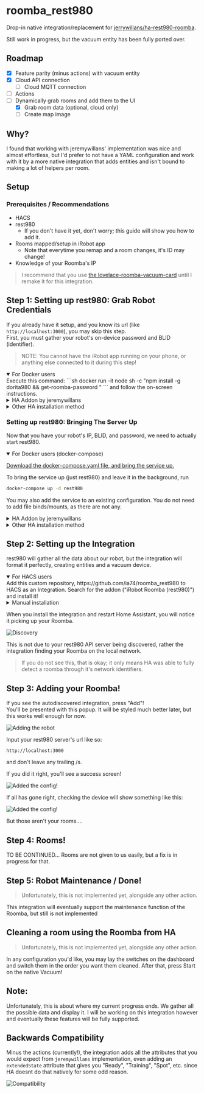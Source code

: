 # roomba_rest980

Drop-in native integration/replacement for [jerrywillans/ha-rest980-roomba](https://github.com/jeremywillans/ha-rest980-roomba).

Still work in progress, but the vacuum entity has been fully ported over.

## Roadmap

- [x] Feature parity (minus actions) with vacuum entity
- [x] Cloud API connection
  - [ ] Cloud MQTT connection
- [ ] Actions
- [ ] Dynamically grab rooms and add them to the UI
  - [x] Grab room data (optional, cloud only)
  - [ ] Create map image

## Why?

I found that working with jeremywillans' implementation was nice and almost effortless, but I'd prefer to not have a YAML configuration and work with it by a more native integration that adds entities and isn't bound to making a lot of helpers per room.

## Setup

### Prerequisites / Recommendations

- HACS
- rest980
  - If you don't have it yet, don't worry; this guide will show you how to add it.
- Rooms mapped/setup in iRobot app
  - Note that everytime you remap and a room changes, it's ID may change!
- Knowledge of your Roomba's IP

> I recommend that you use [the lovelace-roomba-vacuum-card](https://github.com/jeremywillans/lovelace-roomba-vacuum-card) until I remake it for this integration.


## Step 1: Setting up rest980: Grab Robot Credentials

If you already have it setup, and you know its url (like `http://localhost:3000`), you may skip this step.  
First, you must gather your robot's on-device password and BLID (identifier).

> NOTE: You cannot have the iRobot app running on your phone, or anything else connected to it during this step!

<details open>
  <summary>
  For Docker users
  </summary>
Execute this command:  
```sh
docker run -it node sh -c "npm install -g dorita980 && get-roomba-password <robotIP>"
```
and follow the on-screen instructions.
</details>

<details>
  <summary>
  HA Addon by jeremywillans
  </summary>

Add `https://github.com/jeremywillans/hass-addons` to the Addons tab.
Locate and install the `roombapw` addon, following the included instructions.

</details>

<details>
  <summary>
  Other HA installation method
  </summary>

If you dont have direct access to Docker, you can clone and install the dorita980 package locally.  
See [dorita980's instructions on how to get the credentials](https://github.com/koalazak/dorita980#how-to-get-your-usernameblid-and-password).

</details>

### Setting up rest980: Bringing The Server Up

Now that you have your robot's IP, BLID, and password, we need to actually start rest980.

<details open>
  <summary>
  For Docker users (docker-compose)
  </summary>

[Download the docker-compose.yaml file, and bring the service up.](docker-compose.yaml)

To bring the service up (just rest980) and leave it in the background, run

```sh
docker-compose up -d rest980
```

You may also add the service to an existing configuration. You do not need to add file binds/mounts, as there are not any.

</details>

<details>
  <summary>
  HA Addon by jeremywillans
  </summary>

If you haven't, add `https://github.com/jeremywillans/hass-addons` to the Addons tab.
Locate and install the `rest980` addon, then update and save the configuration options with the credentials you got from the previous step.
> NOTE: Rest980 Firmware option 2 implies v2+ (inclusive of 3.x)

</details>

<details>
  <summary>
    Other HA installation method
  </summary>

  Clone and start the [rest980 server by koalazak, and note your computer's IP and port.](https://github.com/koalazak/rest980)

</details>

## Step 2: Setting up the Integration

rest980 will gather all the data about our robot, but the integration will format it perfectly, creating entities and a vacuum device.

<details open>
  <summary>
  For HACS users
  </summary>
  Add this custom repository, https://github.com/ia74/roomba_rest980 to HACS as an Integration. Search for the addon ("iRobot Roomba (rest980)") and install it!
</details>

<details>
  <summary>
  Manual installation
  </summary>
  Clone this repository, https://github.com/ia74/roomba_rest980 , and add the custom component folder (`roomba_rest980`) to your Home Assistant's `config/custom_components` folder.
</details>

When you install the integration and restart Home Assistant, you will notice it picking up your Roomba.

![Discovery](img/discovery.png)

This is not due to your rest980 API server being discovered, rather the integration finding your Roomba on the local network.

> If you do not see this, that is okay; it only means HA was able to fully detect a roomba through it's network identifiers.

## Step 3: Adding your Roomba!

If you see the autodiscovered integration, press "Add"!  
You'll be presented with this popup. It will be styled much better later, but this works well enough for now.

![Adding the robot](img/ADD.png)

Input your rest980 server's url like so:

```
http://localhost:3000
```

and don't leave any trailing /s.

If you did it right, you'll see a success screen!  

![Added the config!](img/ADDeD.png)

If all has gone right, checking the device will show something like this:

![Added the config!](img/fin.png)

But those aren't your rooms....

## Step 4: Rooms!

TO BE CONTINUED...
Rooms are not given to us easily, but a fix is in progress for that.

## Step 5: Robot Maintenance / Done!

> Unfortunately, this is not implemented yet, alongside any other action.

This integration will eventually support the maintenance function of the Roomba, but still is not implemented

## Cleaning a room using the Roomba from HA

> Unfortunately, this is not implemented yet, alongside any other action.

In any configuration you'd like, you may lay the switches on the dashboard and switch them in the order you want them cleaned. After that, press Start on the native Vacuum!

## Note:

Unfortunately, this is about where my current progress ends. We gather all the possible data and display it. I will be working on this integration however and eventually these features will be fully supported.

## Backwards Compatibility

Minus the actions (currently!), the integration adds all the attributes that you would expect from `jeremywillans` implementation, even adding an `extendedState` attribute that gives you "Ready", "Training", "Spot", etc. since HA doesnt do that natively for some odd reason.

![Compatibility](img/compat.png)
